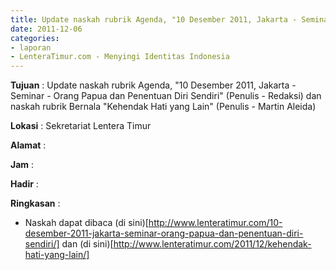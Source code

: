 ```yaml
---
title: Update naskah rubrik Agenda, "10 Desember 2011, Jakarta - Seminar - Orang Papua dan Penentuan Diri Sendiri" (Penulis - Redaksi) dan naskah rubrik Bernala "Kehendak Hati yang Lain" (Penulis - Martin Aleida)
date: 2011-12-06
categories:
- laporan
- LenteraTimur.com - Menyingi Identitas Indonesia
---
```


**Tujuan** : Update naskah rubrik Agenda, "10 Desember 2011, Jakarta - Seminar - Orang Papua dan Penentuan Diri Sendiri" (Penulis - Redaksi) dan naskah rubrik Bernala "Kehendak Hati yang Lain" (Penulis - Martin Aleida)

**Lokasi** : Sekretariat Lentera Timur

**Alamat** : 

**Jam** : 

**Hadir** : 

**Ringkasan** : 
* Naskah dapat dibaca (di sini)[http://www.lenteratimur.com/10-desember-2011-jakarta-seminar-orang-papua-dan-penentuan-diri-sendiri/] dan (di sini)[http://www.lenteratimur.com/2011/12/kehendak-hati-yang-lain/]
